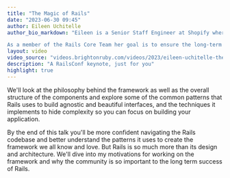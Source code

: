 ```yaml
---
title: "The Magic of Rails"
date: "2023-06-30 09:45"
author: Eileen Uchitelle
author_bio_markdown: "Eileen is a Senior Staff Engineer at Shopify where she helps lead the effort to improve and maintain the Rails framework and Ruby language.

As a member of the Rails Core Team her goal is to ensure the long-term sustainability of the Rails framework and its continued adoption as one of the leading open-source frameworks."
layout: video
video_source: "videos.brightonruby.com/videos/2023/eileen-uchitelle-the-magic-of-rails.mp4"
description: "A RailsConf keynote, just for you"
highlight: true
---
```


We'll look at the philosophy behind the framework as well as the overall structure of the components and explore some of the common patterns that Rails uses to build agnostic and beautiful interfaces, and the techniques it implements to hide complexity so you can focus on building your application.

By the end of this talk you'll be more confident navigating the Rails codebase and better understand the patterns it uses to create the framework we all know and love. But Rails is so much more than its design and architecture. We'll dive into my motivations for working on the framework and why the community is so important to the long term success of Rails.
